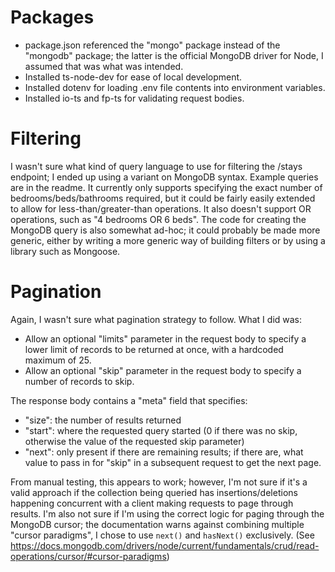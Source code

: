 # Packages
- package.json referenced the "mongo" package instead of the "mongodb" package; the latter is the official MongoDB driver for Node, I assumed that was what was intended.
- Installed ts-node-dev for ease of local development.
- Installed dotenv for loading .env file contents into environment variables.
- Installed io-ts and fp-ts for validating request bodies.

# Filtering
I wasn't sure what kind of query language to use for filtering the /stays endpoint; I ended up using a variant on MongoDB syntax. Example queries are in the readme. It currently only supports specifying the exact number of bedrooms/beds/bathrooms required, but it could be fairly easily extended to allow for less-than/greater-than operations. It also doesn't support OR operations, such as "4 bedrooms OR 6 beds". The code for creating the MongoDB query is also somewhat ad-hoc; it could probably be made more generic, either by writing a more generic way of building filters or by using a library such as Mongoose.

# Pagination
Again, I wasn't sure what pagination strategy to follow. What I did was:
- Allow an optional "limits" parameter in the request body to specify a lower limit of records to be returned at once, with a hardcoded maximum of 25.
- Allow an optional "skip" parameter in the request body to specify a number of records to skip.

The response body contains a "meta" field that specifies:
- "size": the number of results returned
- "start": where the requested query started (0 if there was no skip, otherwise the value of the requested skip parameter)
- "next": only present if there are remaining results; if there are, what value to pass in for "skip" in a subsequent request to get the next page.

From manual testing, this appears to work; however, I'm not sure if it's a valid approach if the collection being queried has insertions/deletions happening concurrent with a client making requests to page through results. I'm also not sure if I'm using the correct logic for paging through the MongoDB cursor; the documentation warns against combining multiple "cursor paradigms", I chose to use `next()` and `hasNext()` exclusively. (See https://docs.mongodb.com/drivers/node/current/fundamentals/crud/read-operations/cursor/#cursor-paradigms)